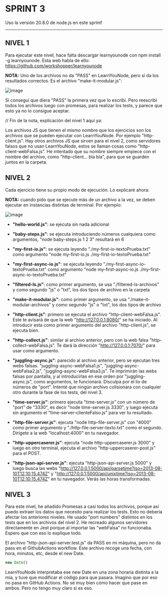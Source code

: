 # SPRINT 3

Uso la versión 20.8.0 de node.js en este sprint!

---
## NIVEL 1

Para ejecutar este nivel, hace falta descargar learnyounode con npm install -g learnyounode. Esta web habla de ello:
https://github.com/workshopper/learnyounode

**NOTA:** Uno de los archivos no da "PASS" en LearnYouNode, pero sí da los resultados correctos. Es el archivo "make-it-modular.js":

![image](https://github.com/AlanWallerGithub/sprint3/assets/140154835/a0214d62-b8a2-420a-8e15-581469c94af1)

Sí conseguí que diera "PASS" la primera vez que lo escribí. Pero reescribí todos los archivos luego con promesas, para realizar los tests, y parece que esto ya no lo consigue aceptar.

// Fin de la nota, explicación del nivel 1 aquí ya:

Los archivos JS que tienen el mismo nombre que los ejercicios son los archivos que se pueden ejecutar con LearnYouNode. Por ejemplo "http-client.js". Hay otros archivos JS que sirven para el nivel 2, como servidores falsos que no usan LearnYouNode, estos se llaman cosas como "http-client-webFalsa.js". He intentado que su nombre siempre empiece con el nombre del archivo, como "http-client... bla bla", para que se guarden juntos en la carpeta.

## NIVEL 2

Cada ejercicio tiene su propio modo de ejecución. Lo explicaré ahora:

**NOTA:** cuando pido que se ejecute más de un archivo a la vez, se deben ejecutar en instancias distintas de terminal. Por ejemplo:

![image](https://github.com/AlanWallerGithub/sprint3/assets/140154835/7135a4d7-92f2-4ae7-90ab-cf6c11ab9930)


- **"hello-world.js"**: se ejecuta sin nada adicional
  
- **"baby-steps.js"**: se ejecuta introduciendo números cualquiera como argumentos, "node baby-steps.js 1 2 3" resultará en 6

- **"my-first-io.js"**: se ejecuta leyendo "./my-first-io-textoPrueba.txt" como argumento "node my-first-io.js ./my-first-io-textoPrueba.txt"
  
- **"my-first-async-io.js"**: se ejecuta leyendo "./my-first-async-io-textoPrueba.txt" como argumento "node my-first-async-io.js ./my-first-async-io-textoPrueba.txt"
  
- **"filtered-ls.js"**: como primer argumento, se usa "./filtered-ls-archivos" y como segundo "js" o "txt", los dos tipos de archivo en la carpeta
  
- **"make-it-modular.js"**: como primer argumento, se usa "./make-it-modular-archivos" y como segundo "js" o "txt", los dos tipos de archivo
  
- **"http-client.js"**: primero se ejecuta el archivo "http-client-webFalsa.js". Este te avisará de que la web "http://127.0.0.1:8080/" se ha iniciado. Al introducir esta como primer argumento del archivo "http-client.js", se ejecuta bien.
  
- **"http-collect.js"**: similar al archivo anterior, pero con la web falsa "http-collect-webFalsa.js". Te dará la dirección "http://127.0.0.1:7070/" para usar como argumento.
  
- **"juggling-async.js"**: parecido al archivo anterior, pero se ejecutan tres webs falsas. "juggling-async-webFalsa1.js", "juggling-async-webFalsa2.js", "juggling-async-webFalsa3.js". Te imprimirán las webs falsas por pantalla, y al introducirlas en ese orden por "juggling-async.js", como argumentos, te funcionará. Disculpa por el lio de números de "port". Intenté que ningún archivo colisionara con cualquier otro durante la fase de los tests, del nivel 3.
  
- **"time-server.js"**: primero ejecuta "time-server.js" con un número de "port" de "3330", es decir "node time-server.js 3330", y luego ejecuta sin argumento el "time-server-clienteFalso.js" para ver tu resultado.
  
- **"http-file-server.js"**: ejecuta "node http-file-server.js" con "4000" como primer argumento y "./http-file-server-texto.txt" como el segundo. Dirígete a la web "localhost:4000" en tu navegador.
  
- **"http-uppercaserer.js"**: ejecuta "node http-uppercaserer.js 3000" y luego en otro terminal, ejecuta el archivo "http-uppercaserer-post.js" para el POST.
  
- **"http-json-api-server.js"**: ejecuta "http-json-api-server.js 5000" y luego busca las webs "http://127.0.0.1:5000/api/parsetime?iso=2013-08-10T12:10:15.474Z" y "http://127.0.0.1:5000/api/unixtime?iso=2013-08-10T12:10:15.474Z" en tu navegador. Verás las horas transformadas.
  

## NIVEL 3

Para este nivel, he añadido Promesas a casi todos los archivos, porque así puedo extraer los datos que necesito para realizar los tests. Esto no debería afectar los anteriores niveles. He usado "port numbers" distintos en los tests que en los archivos del nivel 2. He recreado algunos servidores directamente en Jest porque al importar las "webFalsa" no funcionaba. Espero que con eso lo explique todo.

El archivo "http-json-api-server.test.js" da PASS en mi máquina, pero no da pass en el GithubActions workflow. Este archivo recoge una fecha, con hora, minutos, etc, desde el new Date.
```javascript
new Date() 
```
LearnYouNode interpretaba ese new Date en una zona horaria distinta a la mía, y tuve que modificar el código para que pasara. Imagino que por eso no pasa en GitHub Actions. No sé muy bien cómo hacer que pase en ambos. Pero no tengo muy claro si es eso.

